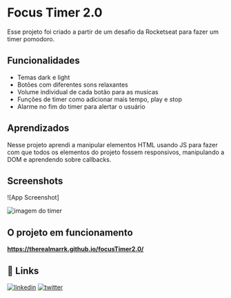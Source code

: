 
# Focus Timer 2.0

Esse projeto foi criado a partir de um desafio da Rocketseat para fazer um timer pomodoro.



## Funcionalidades

- Temas dark e light
- Botões com diferentes sons relaxantes
- Volume individual de cada botão para as musicas
- Funções de timer como adicionar mais tempo, play e stop
- Alarme no fim do timer para alertar o usuário

## Aprendizados

Nesse projeto aprendi a manipular elementos HTML usando JS para fazer com que todos os elementos do projeto fossem responsivos, manipulando a DOM e aprendendo sobre callbacks.

## Screenshots

![App Screenshot]

<img src="./assets/to_readme/Captura de Tela 2022-11-18 às 11.42.50.png" alt="imagem do timer">

## O projeto em funcionamento 

**https://therealmarrk.github.io/focusTimer2.0/**

## 🔗 Links
[![linkedin](https://img.shields.io/badge/linkedin-0A66C2?style=for-the-badge&logo=linkedin&logoColor=white)](https://www.linkedin.com/in/matheus-oliveira-6484b1177)
[![twitter](https://img.shields.io/badge/twitter-1DA1F2?style=for-the-badge&logo=twitter&logoColor=white)](https://twitter.com/devmarrk)
